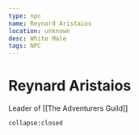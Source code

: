 ```yaml
---
type: npc
name: Reynard Aristaios
location: unknown
desc: White Male
tags: NPC
---
```


# Reynard Aristaios 

Leader of [[The Adventurers Guild]]
```ad-ooc
collapse:closed
```